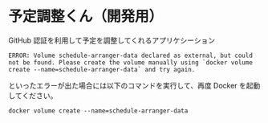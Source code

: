# 予定調整くん（開発用）
GitHub 認証を利用して予定を調整してくれるアプリケシーション
```
ERROR: Volume schedule-arranger-data declared as external, but could not be found. Please create the volume manually using `docker volume create --name=schedule-arranger-data` and try again.
```
といったエラーが出た場合には以下のコマンドを実行して、再度 Docker を起動してください。
```
docker volume create --name=schedule-arranger-data
```
